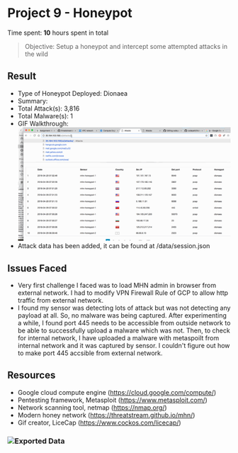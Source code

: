# Project 9 - Honeypot

Time spent: **10** hours spent in total

> Objective: Setup a honeypot and intercept some attempted attacks in the wild

## Result

- Type of Honeypot Deployed: Dionaea
- Summary:
- Total Attack(s): 3,816
- Total Malware(s): 1
- GIF Walkthrough: ![Live Capture](https://github.com/riyadhhossain01/codepath/blob/master/week9/Honey%20Pot.gif)
- Attack data has been added, it can be found at /data/session.json
## Issues Faced

- Very first challenge I faced was to load MHN admin in browser from external network. I had to modify VPN Firewall Rule of GCP to allow http traffic from external network.
- I found my sensor was detecting lots of attack but was not detecting any payload at all. So, no malware was being captured. After experimenting a while, I found port 445 needs to be accessible from outside network to be able to successfully upload a malware which was not. Then, to check for internal network, I have uploaded a malware with metaspoilt from internal network and it was captured by sensor. I couldn't figure out how to make port 445 accsible from external network.

## Resources

- Google cloud compute engine (https://cloud.google.com/compute/)
- Pentesting framework, Metasploit (https://www.metasploit.com/)
- Network scanning tool, netmap (https://nmap.org/)
- Modern honey network (https://threatstream.github.io/mhn/)
- Gif creator, LiceCap (https://www.cockos.com/licecap/)




### ![Exported Data](**************)
